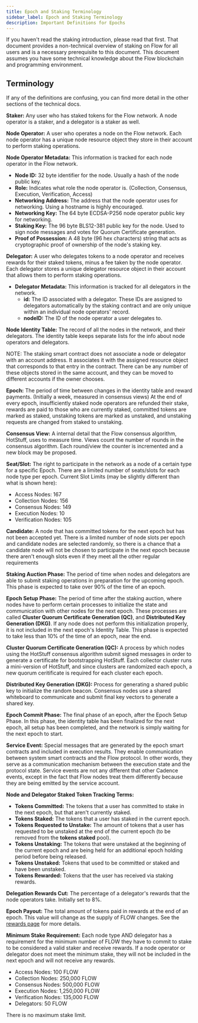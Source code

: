```yaml
---
title: Epoch and Staking Terminology
sidebar_label: Epoch and Staking Terminology
description: Important Definitions for Epochs
---
```


<Callout type="warning">
  If you haven't read the staking introduction, please read that
  first. That document provides a non-technical overview of staking on Flow for
  all users and is a necessary prerequisite to this document.
</Callout>
<Callout type="warning">
  This document assumes you have some technical knowledge about the Flow
  blockchain and programming environment.
</Callout>

## Terminology

If any of the definitions are confusing, you can find more detail in the other sections of the technical docs.

**Staker:** Any user who has staked tokens for the Flow network.
A node operator is a staker, and a delegator is a staker as well.

**Node Operator:** A user who operates a node on the Flow network. Each node operator has a unique node resource
object they store in their account to perform staking operations.

**Node Operator Metadata:** This information is tracked for each node operator in the Flow network.
  - **Node ID:** 32 byte identifier for the node. Usually a hash of the node public key.
  - **Role:** Indicates what role the node operator is. (Collection, Consensus, Execution, Verification, Access)
  - **Networking Address:** The address that the node operator uses for networking. Using a hostname is highly encouraged.
  - **Networking Key:** The 64 byte ECDSA-P256 node operator public key for networking.
  - **Staking Key:** The 96 byte BLS12-381 public key for the node. 
    Used to sign node messages and votes for Quorum Certificate generation.
  - **Proof of Possession:** A 48 byte (96 hex characters) string that acts as cryptographic
    proof of ownership of the node's staking key.

**Delegator:** A user who delegates tokens to a node operator and receives rewards for their staked tokens, minus a fee
taken by the node operator. Each delegator stores a unique delegator resource object in their account
that allows them to perform staking operations.

- **Delegator Metadata:** This information is tracked for all delegators in the network.
  - **id:** The ID associated with a delegator. These IDs are assigned to delegators automatically
    by the staking contract and are only unique within an individual node operators' record.
  - **nodeID:** The ID of the node operator a user delegates to.

**Node Identity Table:** The record of all the nodes in the network, and their delegators.
The identity table keeps separate lists for the info about node operators and delegators.

<Callout type="warning">
  NOTE: The staking smart contract does not associate a node or delegator with
  an account address. It associates it with the assigned resource object that
  corresponds to that entry in the contract. There can be any number of these
  objects stored in the same account, and they can be moved to different
  accounts if the owner chooses.
</Callout>

**Epoch:** The period of time between changes in the identity table and reward payments. 
(Initially a week, measured in consensus views)
At the end of every epoch, insufficiently staked node operators are refunded their stake,
rewards are paid to those who are currently staked, committed tokens are marked as staked,
unstaking tokens are marked as unstaked, and unstaking requests are changed from staked to unstaking.

**Consensus View:** A internal detail that the Flow consensus algorithm, HotStuff, uses to measure time.
Views count the number of rounds in the consensus algorithm.
Each round/view the counter is incremented and a new block may be proposed.

**Seat/Slot:** The right to participate in the network as a node of a certain type
for a specific Epoch. There are a limited number of seats/slots for each node type per epoch.
Current Slot Limits (may be slightly different than what is shown here):
- Access Nodes: 167
- Collection Nodes: 156
- Consensus Nodes: 149
- Execution Nodes: 10
- Verification Nodes: 105

**Candidate:** A node that has committed tokens for the next epoch but has not been accepted yet.
There is a limited number of node slots per epoch and candidate nodes are selected randomly,
so there is a chance that a candidate node will not be chosen to participate in the next epoch
because there aren't enough slots even if they meet all the other regular requirements

**Staking Auction Phase:** The period of time when nodes and delegators are able to submit staking operations
in preparation for the upcoming epoch. This phase is expected to take over 90% of the time of an epoch.

**Epoch Setup Phase:** The period of time after the staking auction, where nodes have to perform certain processes
to initialize the state and communication with other nodes for the next epoch.
These processes are called **Cluster Quorum Certificate Generation (QC)**, and **Distributed Key Generation (DKG)**.
If any node does not perform this initialization properly, it is not included in the next epoch's Identity Table.
This phase is expected to take less than 10% of the time of an epoch, near the end.

**Cluster Quorum Certificate Generation (QC):** A process by which nodes using the HotStuff consensus algorithm
submit signed messages in order to generate a certificate for bootstrapping HotStuff. Each collector cluster runs
a mini-version of HotStuff, and since clusters are randomized each epoch, a new quorum ceritificate is required
for each cluster each epoch.

**Distributed Key Generation (DKG):** Process for generating a shared public key to initialize the random beacon.
Consensus nodes use a shared whiteboard to communicate and submit final key vectors to generate a shared key.

**Epoch Commit Phase:** The final phase of an epoch, after the Epoch Setup Phase. In this phase, the identity table
has been finalized for the next epoch, all setup has been completed, and the network
is simply waiting for the next epoch to start.

**Service Event:** Special messages that are generated by the epoch smart contracts and included in execution results.
They enable communication between system smart contracts and the Flow protocol.
In other words, they serve as a communication mechanism between the execution state and the protocol state.
Service events are not any different that other Cadence events, except in the fact that
Flow nodes treat them differently because they are being emitted by the service account.

**Node and Delegator Staked Token Tracking Terms:**
  - **Tokens Committed:** The tokens that a user has committed to stake in the next epoch, but that aren't currently staked.
  - **Tokens Staked:** The tokens that a user has staked in the current epoch.
  - **Tokens Requested to Unstake:** The amount of tokens that a user has requested to be unstaked
    at the end of the current epoch (to be removed from the **tokens staked** pool).
  - **Tokens Unstaking:** The tokens that were unstaked at the beginning of the current epoch and
    are being held for an additional epoch holding period before being released.
  - **Tokens Unstaked:** Tokens that used to be committed or staked and have been unstaked.
  - **Tokens Rewarded:** Tokens that the user has received via staking rewards.

**Delegation Rewards Cut:** The percentage of a delegator's rewards that the node operators take. Initially set to 8%.

**Epoch Payout:** The total amount of tokens paid in rewards at the end of an epoch.
This value will change as the supply of FLOW changes. See the [rewards page](./03-schedule.md) for more details.

**Minimum Stake Requirement:** Each node type AND delegator has a requirement for the minimum number of FLOW
they have to commit to stake to be considered a valid staker and receive rewards.
If a node operator or delegator does not meet the minimum stake,
they will not be included in the next epoch and will not receive any rewards.

- Access Nodes: 100 FLOW
- Collection Nodes: 250,000 FLOW
- Consensus Nodes: 500,000 FLOW
- Execution Nodes: 1,250,000 FLOW
- Verification Nodes: 135,000 FLOW
- Delegators: 50 FLOW

There is no maximum stake limit.

